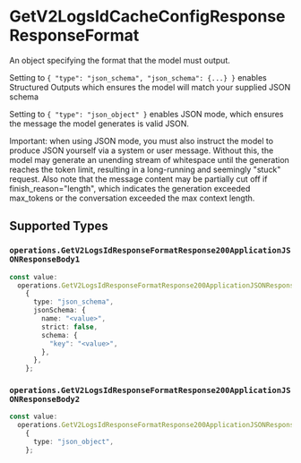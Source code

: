 # GetV2LogsIdCacheConfigResponseResponseFormat

An object specifying the format that the model must output. 

 Setting to `{ "type": "json_schema", "json_schema": {...} }` enables Structured Outputs which ensures the model will match your supplied JSON schema 

 Setting to `{ "type": "json_object" }` enables JSON mode, which ensures the message the model generates is valid JSON.

Important: when using JSON mode, you must also instruct the model to produce JSON yourself via a system or user message. Without this, the model may generate an unending stream of whitespace until the generation reaches the token limit, resulting in a long-running and seemingly "stuck" request. Also note that the message content may be partially cut off if finish_reason="length", which indicates the generation exceeded max_tokens or the conversation exceeded the max context length.


## Supported Types

### `operations.GetV2LogsIdResponseFormatResponse200ApplicationJSONResponseBody1`

```typescript
const value:
  operations.GetV2LogsIdResponseFormatResponse200ApplicationJSONResponseBody1 =
    {
      type: "json_schema",
      jsonSchema: {
        name: "<value>",
        strict: false,
        schema: {
          "key": "<value>",
        },
      },
    };
```

### `operations.GetV2LogsIdResponseFormatResponse200ApplicationJSONResponseBody2`

```typescript
const value:
  operations.GetV2LogsIdResponseFormatResponse200ApplicationJSONResponseBody2 =
    {
      type: "json_object",
    };
```

